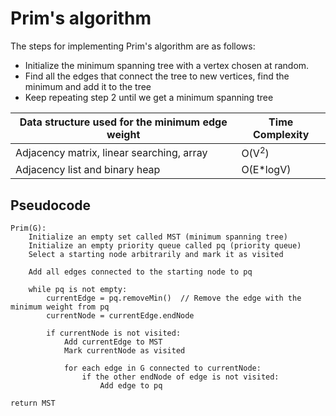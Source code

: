 # Prim's algorithm

The steps for implementing Prim's algorithm are as follows:

- Initialize the minimum spanning tree with a vertex chosen at random.
- Find all the edges that connect the tree to new vertices, find the minimum and add it to the tree
- Keep repeating step 2 until we get a minimum spanning tree

| Data structure used for the minimum edge weight    | Time Complexity |
| -------- | ------- |
| Adjacency matrix, linear searching, array  | O(V<sup>2</sup>)   |
| Adjacency list and binary heap | O(E*logV)     |

## Pseudocode
```
Prim(G):
    Initialize an empty set called MST (minimum spanning tree)
    Initialize an empty priority queue called pq (priority queue)
    Select a starting node arbitrarily and mark it as visited
    
    Add all edges connected to the starting node to pq
    
    while pq is not empty:
        currentEdge = pq.removeMin()  // Remove the edge with the minimum weight from pq
        currentNode = currentEdge.endNode
        
        if currentNode is not visited:
            Add currentEdge to MST
            Mark currentNode as visited
            
            for each edge in G connected to currentNode:
                if the other endNode of edge is not visited:
                    Add edge to pq
    
return MST
```